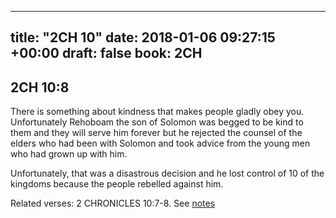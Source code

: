 
---
title: "2CH 10"
date: 2018-01-06 09:27:15 +00:00
draft: false
book: 2CH
---

## 2CH 10:8

There is something about kindness that makes people gladly obey you. Unfortunately Rehoboam the son of Solomon was begged to be kind to them and they will serve him forever but he rejected the counsel of the elders who had been with Solomon and took advice from the young men who had grown up with him.

Unfortunately, that was a disastrous decision and he lost control of 10 of the kingdoms because the people rebelled against him.

Related verses: 2 CHRONICLES 10:7-8. See [notes](https://my.bible.com/notes/2806617147387405047)

